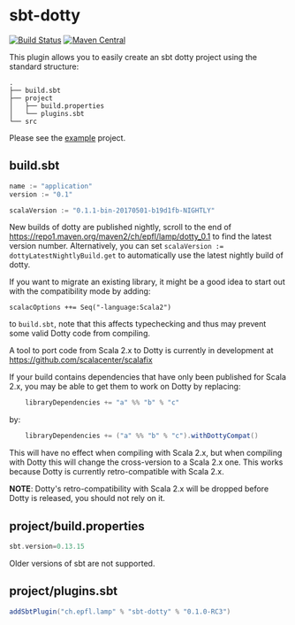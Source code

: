 sbt-dotty
=========

[![Build Status](https://travis-ci.org/lampepfl/sbt-dotty.svg?branch=master)](https://travis-ci.org/lampepfl/sbt-dotty)
[![Maven Central](https://img.shields.io/maven-central/v/ch.epfl.lamp/sbt-dotty.svg)]()

This plugin allows you to easily create an sbt dotty project using the
standard structure:

```
.
├── build.sbt
├── project
│   ├── build.properties
│   └── plugins.sbt
└── src
```

Please see the
[example](https://github.com/felixmulder/sbt-dotty/tree/master/example)
project.

build.sbt
---------
```scala
name := "application"
version := "0.1"

scalaVersion := "0.1.1-bin-20170501-b19d1fb-NIGHTLY"
```

New builds of dotty are published nightly, scroll to the end of
https://repo1.maven.org/maven2/ch/epfl/lamp/dotty_0.1 to find the latest version
number. Alternatively, you can set `scalaVersion := dottyLatestNightlyBuild.get`
to automatically use the latest nightly build of dotty.

If you want to migrate an existing library, it might be a good idea to start
out with the compatibility mode by adding:

```
scalacOptions ++= Seq("-language:Scala2")
```

to `build.sbt`, note that this affects typechecking and thus may prevent some
valid Dotty code from compiling.

A tool to port code from Scala 2.x to Dotty is currently in development at
https://github.com/scalacenter/scalafix

If your build contains dependencies that have only been published for Scala 2.x,
you may be able to get them to work on Dotty by replacing:

```scala
    libraryDependencies += "a" %% "b" % "c"
```

by:

```scala
    libraryDependencies += ("a" %% "b" % "c").withDottyCompat()
```

This will have no effect when compiling with Scala 2.x, but when compiling
with Dotty this will change the cross-version to a Scala 2.x one. This
works because Dotty is currently retro-compatible with Scala 2.x.

**NOTE**: Dotty's retro-compatibility with Scala 2.x will be dropped before
Dotty is released, you should not rely on it.

project/build.properties
----------------
```scala
sbt.version=0.13.15
```

Older versions of sbt are not supported.

project/plugins.sbt
-----------
```scala
addSbtPlugin("ch.epfl.lamp" % "sbt-dotty" % "0.1.0-RC3")
```
